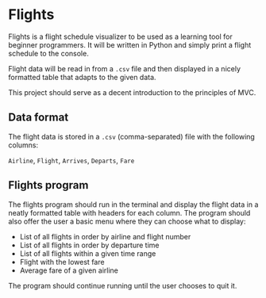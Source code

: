 # Flights
Flights is a flight schedule visualizer to be used as a learning tool for beginner programmers.
It will be written in Python and simply print a flight schedule to the console.

Flight data will be read in from a `.csv` file and then displayed in a nicely formatted table that adapts to the given data.

This project should serve as a decent introduction to the principles of MVC.

## Data format
The flight data is stored in a `.csv` (comma-separated) file with the following columns:

`Airline`, `Flight`, `Arrives`, `Departs`, `Fare`

## Flights program
The flights program should run in the terminal and display the flight data in a neatly formatted table with headers for each column. The program should also offer the user a basic menu where they can choose what to display:

* List of all flights in order by airline and flight number
* List of all flights in order by departure time
* List of all flights within a given time range
* Flight with the lowest fare
* Average fare of a given airline

The program should continue running until the user chooses to quit it.
